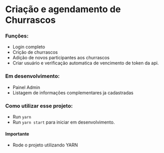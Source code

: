 # Criação e agendamento de Churrascos

### Funções:

- Login completo
- Crição de churrascos
- Adição de novos participantes aos churrascos
- Criar usuário e verificação automatica de vencimento de token da api.


### Em desenvolvimento:

- Painel Admin
- Listagem de informações complementares ja cadastradas

### Como utilizar esse projeto:

- Run `yarn`
- Run `yarn start` para iniciar em desenvolvimento.

#### Importante

- Rode o projeto utilizando YARN
